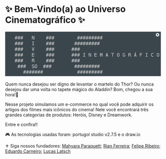 # ✨ Bem-Vindo(a) ao Universo Cinematográfico ✨

<div align="center">
<img src="https://github.com/MahyParaquett/ProjetoFinal/blob/4d17fa274edcda90cbd52e7e8f91286844dbe1a0/logo.png">
 </div>
 
Quem nunca desejou ser digno de levantar o martelo do Thor? Ou nunca desejou dar uma volta no tapete mágico do Aladdin? Bom, chegou a sua hora!🫵 

Nesse projeto simulamos um e-commerce no qual você pode adquirir os artigos dos filmes mais icônicos do cinema! 
Nele você encontrará três grandes categorias de produtos: Heróis, Disney e Dreamwork.

Entre e confira!!

🎮 As tecnologias usadas foram: portugol studio v2.7.5 e o draw.io

⚜️ Siga nossos fundadores:
[Mahyara Paraquett](https://github.com/MahyParaquett);
[Rian Ferreira](https://github.com/Rian-Fernandes);
[Felipe Ribeiro](https://github.com/philippusv);
[Eduardo Carneiro](https://github.com/eduardocs90);
[Lucas Latsch](https://github.com/LucasLatsch)


